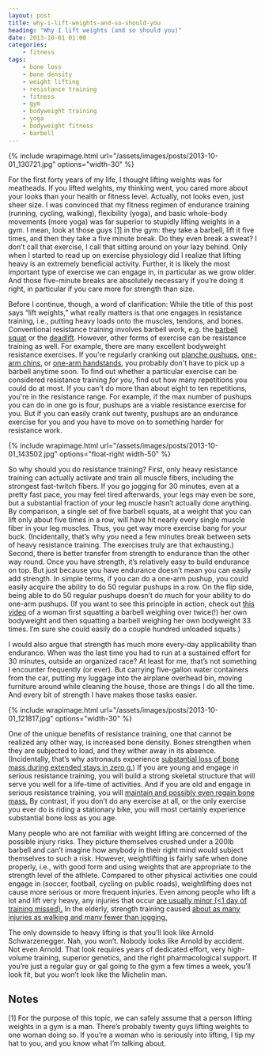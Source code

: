 ```yaml
---
layout: post
title: why-i-lift-weights-and-so-should-you
heading: "Why I lift weights (and so should you)"
date: 2013-10-01 01:00
categories: 
    - fitness
tags:
    - bone loss
    - bone density
    - weight lifting
    - resistance training
    - fitness
    - gym
    - bodyweight training
    - yoga
    - bodyweight fitness
    - barbell
---
```

{% include wrapimage.html url="/assets/images/posts/2013-10-01_130721.jpg"  options="width-30" %}

For the first forty years of my life, I thought lifting weights was for meatheads. If you lifted weights, my thinking went, you cared more about your looks than your health or fitness level. Actually, not looks even, just sheer size. I was convinced that my fitness regimen of endurance training (running, cycling, walking), flexibility (yoga), and basic whole-body movements (more yoga) was far superior to stupidly lifting weights in a gym. I mean, look at those guys [[1]](#note1) in the gym: they take a barbell, lift it five times, and then they take a five minute break. Do they even break a sweat? I don’t call that exercise, I call that sitting around on your lazy behind. Only when I started to read up on exercise physiology did I realize that lifting heavy is an extremely beneficial activity. Further, it is likely the most important type of exercise we can engage in, in particular as we grow older. And those five-minute breaks are absolutely necessary if you’re doing it right, in particular if you care more for strength than size. 

<!--more-->

Before I continue, though, a word of clarification: While the title of this post says “lift weights,” what really matters is that one engages in resistance training, i.e., putting heavy loads onto the muscles, tendons, and bones. Conventional resistance training involves barbell work, e.g. the [barbell squat](http://www.youtube.com/watch?v=8JOqwynLV1w) or the [deadlift](http://www.youtube.com/watch?v=YQi8xUZ0V90). However, other forms of exercise can be resistance training as well. For example, there are many excellent bodyweight resistance exercises. If you're regularly cranking out [planche pushups](http://www.youtube.com/watch?v=kw0kXtvOpfU), [one-arm chins](http://www.youtube.com/watch?v=vlASvQCD4lY), or [one-arm handstands](http://www.youtube.com/watch?v=5orjYQupmWo), you probably don't have to pick up a barbell anytime soon. To find out whether a particular exercise can be considered resistance training *for you*, find out how many repetitions you could do at most. If you can't do more than about eight to ten repetitions, you're in the resistance range. For example, if the max number of pushups you can do in one go is four, pushups are a viable resistance exercise for you. But if you can easily crank out twenty, pushups are an endurance exercise for you and you have to move on to something harder for resistance work.

{% include wrapimage.html url="/assets/images/posts/2013-10-01_143502.jpg" options="float-right width-50" %}

So why should you do resistance training? First, only heavy resistance training can actually activate and train all muscle fibers, including the strongest fast-twitch fibers. If you go jogging for 30 minutes, even at a pretty fast pace, you may feel tired afterwards, your legs may even be sore, but a substantial fraction of your leg muscle hasn’t actually done anything. By comparison, a single set of five barbell squats, at a weight that you can lift only about five times in a row, will have hit nearly every single muscle fiber in your leg muscles. Thus, you get way more exercise bang for your buck. (Incidentally, that’s why you need a few minutes break between sets of heavy resistance training. The exercises truly are that exhausting.) Second, there is better transfer from strength to endurance than the other way round. Once you have strength, it’s relatively easy to build endurance on top. But just because you have endurance doesn’t mean you can easily add strength. In simple terms, if you can do a one-arm pushup, you could easily acquire the ability to do 50 regular pushups in a row. On the flip side, being able to do 50 regular pushups doesn’t do much for your ability to do one-arm pushups. (If you want to see this principle in action, check out [this video](http://www.youtube.com/watch?v=NiCqpMGItP8) of a woman first squatting a barbell weighing over twice(!) her own bodyweight and then squatting a barbell weighing her own bodyweight 33 times. I’m sure she could easily do a couple hundred unloaded squats.)

I would also argue that strength has much more every-day applicability than endurance. When was the last time you had to run at a sustained effort for 30 minutes, outside an organized race? At least for me, that’s not something I encounter frequently (or ever). But carrying five-gallon water containers from the car, putting my luggage into the airplane overhead bin, moving furniture around while cleaning the house, those are things I do all the time. And every bit of strength I have makes those tasks easier.

{% include wrapimage.html url="/assets/images/posts/2013-10-01_121817.jpg" options="width-30" %}

One of the unique benefits of resistance training, one that cannot be realized any other way, is increased bone density. Bones strengthen when they are subjected to load, and they wither away in its absence. (Incidentally, that’s why astronauts experience [substantial loss of bone mass during extended stays in zero g.](http://science1.nasa.gov/science-news/science-at-nasa/2001/ast01oct_1/)) If you are young and engage in serious resistance training, you will build a strong skeletal structure that will serve you well for a life-time of activities. And if you are old and engage in serious resistance training, you will [maintain and possibly even regain bone mass.](http://www.ncbi.nlm.nih.gov/pubmed/9927006) By contrast, if you don’t do any exercise at all, or the only exercise you ever do is riding a stationary bike, you will most certainly experience substantial bone loss as you age.

Many people who are not familiar with weight lifting are concerned of the possible injury risks. They picture themselves crushed under a 200lb barbell and can’t imagine how anybody in their right mind would subject themselves to such a risk. However, weightlifting is fairly safe when done properly, i.e., with good form and using weights that are appropriate to the strength level of the athlete. Compared to other physical activities one could engage in (soccer, football, cycling on public roads), weightlifting does not cause more serious or more frequent injuries. Even among people who lift a lot and lift very heavy, any injuries that occur [are usually minor (<1 day of training missed).](http://www.ncbi.nlm.nih.gov/pmc/articles/PMC1322916/) In the elderly, strength training caused [about as many injuries as walking and many fewer than jogging.](http://europepmc.org/abstract/MED/1758297)

The only downside to heavy lifting is that you’ll look like Arnold Schwarzenegger. Nah, you won’t. Nobody looks like Arnold by accident. Not even Arnold. That look requires years of dedicated effort, very high-volume training, superior genetics, and the right pharmacological support. If you’re just a regular guy or gal going to the gym a few times a week, you’ll look fit, but you won’t look like the Michelin man. 

## Notes

[1]<a id="note1"></a> For the purpose of this topic, we can safely assume that a person lifting weights in a gym is a man. There’s probably twenty guys lifting weights to one woman doing so. If you’re a woman who is seriously into lifting, I tip my hat to you, and you know what I’m talking about.
